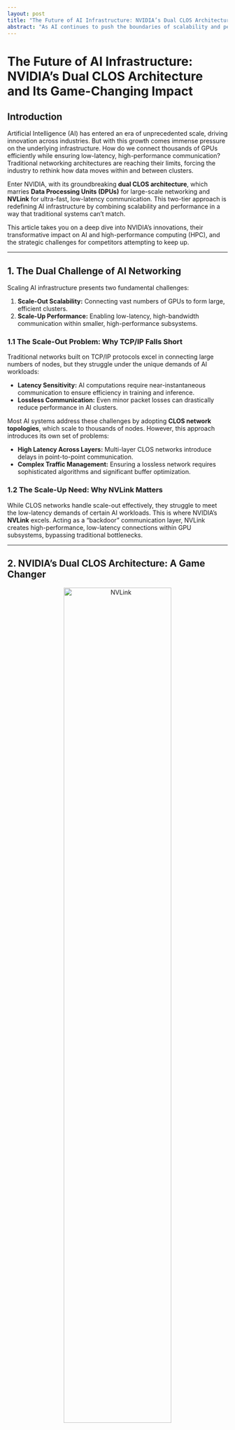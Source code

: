 ```yaml
---
layout: post
title: "The Future of AI Infrastructure: NVIDIA’s Dual CLOS Architecture and Its Game-Changing Impact"
abstract: "As AI continues to push the boundaries of scalability and performance, NVIDIA's dual CLOS architecture—combining DPUs and NVLink—redefines how we approach AI infrastructure. This article unpacks the technology, its implications, and why competitors are struggling to keep pace."
---
```


# The Future of AI Infrastructure: NVIDIA’s Dual CLOS Architecture and Its Game-Changing Impact

## Introduction

Artificial Intelligence (AI) has entered an era of unprecedented scale, driving innovation across industries. But with this growth comes immense pressure on the underlying infrastructure. How do we connect thousands of GPUs efficiently while ensuring low-latency, high-performance communication? Traditional networking architectures are reaching their limits, forcing the industry to rethink how data moves within and between clusters.

Enter NVIDIA, with its groundbreaking **dual CLOS architecture**, which marries **Data Processing Units (DPUs)** for large-scale networking and **NVLink** for ultra-fast, low-latency communication. This two-tier approach is redefining AI infrastructure by combining scalability and performance in a way that traditional systems can’t match.

This article takes you on a deep dive into NVIDIA’s innovations, their transformative impact on AI and high-performance computing (HPC), and the strategic challenges for competitors attempting to keep up.

---

## 1. The Dual Challenge of AI Networking

Scaling AI infrastructure presents two fundamental challenges:  
1. **Scale-Out Scalability:** Connecting vast numbers of GPUs to form large, efficient clusters.  
2. **Scale-Up Performance:** Enabling low-latency, high-bandwidth communication within smaller, high-performance subsystems.

### 1.1 The Scale-Out Problem: Why TCP/IP Falls Short

Traditional networks built on TCP/IP protocols excel in connecting large numbers of nodes, but they struggle under the unique demands of AI workloads:  
- **Latency Sensitivity:** AI computations require near-instantaneous communication to ensure efficiency in training and inference.  
- **Lossless Communication:** Even minor packet losses can drastically reduce performance in AI clusters.

Most AI systems address these challenges by adopting **CLOS network topologies**, which scale to thousands of nodes. However, this approach introduces its own set of problems:  
- **High Latency Across Layers:** Multi-layer CLOS networks introduce delays in point-to-point communication.  
- **Complex Traffic Management:** Ensuring a lossless network requires sophisticated algorithms and significant buffer optimization.

### 1.2 The Scale-Up Need: Why NVLink Matters

While CLOS networks handle scale-out effectively, they struggle to meet the low-latency demands of certain AI workloads. This is where NVIDIA’s **NVLink** excels. Acting as a “backdoor” communication layer, NVLink creates high-performance, low-latency connections within GPU subsystems, bypassing traditional bottlenecks.

---

## 2. NVIDIA’s Dual CLOS Architecture: A Game Changer

<div style="text-align: center;">
<img src="https://developer-blogs.nvidia.com/wp-content/uploads/2022/11/grace-hopper-nvlink-switch-system.png" 
alt="NVLink" style="width: 70%; height: auto;">
<p>Scaling with DPUs and NVLink</p>
</div>


NVIDIA’s solution to these challenges is its **dual CLOS architecture**, which integrates two complementary networks:  
1. **RDMA-Based CLOS Network:** Handles large-scale data movement across massive GPU clusters.  
2. **NVLink-Based CLOS Network:** Optimizes performance within small, high-speed GPU subsystems.

This dual approach ensures both scalability and performance, enabling NVIDIA to support a wide range of AI applications.

### 2.1 How It Works

- **RDMA CLOS Network:** Uses NVIDIA’s DPUs to manage large-scale, lossless communication with high bandwidth across nodes.  
- **NVLink CLOS Network:** Connects GPUs within subsystems, delivering low-latency communication ideal for tasks that require high-speed data exchange.

The two networks intersect, leveraging their strengths to handle diverse workloads efficiently. For instance, while the RDMA CLOS handles scale-out operations, NVLink subsystems manage latency-sensitive tasks like tensor operations.

---

## 3. Subsystems: Balancing Scalability and Performance

### Why Subsystems Matter

Modern AI workloads often involve a mix of parallelism methods, each with unique requirements for latency and bandwidth. NVIDIA’s subsystem architecture is designed to address these variations by organizing GPUs into smaller, optimized groups.

| **Parallelism Method** | **Latency Sensitivity** | **Bandwidth Requirements**          |
|-------------------------|-------------------------|--------------------------------------|
| **Data Parallel**       | Moderate-High          | High (gradient synchronization)      |
| **Tensor Parallel**     | High                  | Very High (frequent tensor slicing)  |
| **Pipeline Parallel**   | Low-Moderate           | Moderate (inter-stage communication) |

By matching subsystem capabilities to workload needs, NVIDIA achieves a balance between performance and scalability.

---

## 4. Redefining the AI Network Paradigm

### 4.1 Transforming HPC Architectures

As NVLink scalability increases, the potential to connect GPUs grows exponentially, reaching a scale never seen before. This trend has profound implications for HPC (high-performance computing):  
- **New Network Paradigms:** By combining NVLink and RDMA networks, NVIDIA is creating a hybrid architecture that redefines how data moves in AI systems.  
- **Dimensionality Reduction in Networking:** For smaller clusters, NVLink could replace traditional RDMA solutions, simplifying designs and reducing costs.

### 4.2 Strategic Edge in Edge Computing

NVIDIA’s dual CLOS architecture is not just for HPC; it’s also a game-changer in edge computing. Smaller clusters demand low-latency, high-bandwidth solutions, and NVIDIA’s NVLink subsystems are perfectly positioned to dominate this space.

---

## 5. Competitive Landscape

While NVIDIA leads in dual CLOS architectures, competitors are attempting to bridge the gap:  
- **Intel’s IPUs:** Focused on offloading infrastructure tasks but lack the seamless integration of DPUs and NVLink.  
- **AMD’s Infinity Fabric:** Provides an alternative GPU interconnect but lags in scalability and performance.  
- **Broadcom and Marvell:** Innovating with RoCE-based solutions for large-scale networks but without a strong scale-up counterpart.

Despite these efforts, NVIDIA’s ability to integrate scale-out and scale-up networks gives it a significant competitive advantage.

---

## Conclusion

NVIDIA’s dual CLOS architecture, powered by DPUs and NVLink, is more than a technical innovation; it’s a reimagination of AI infrastructure. By addressing the dual challenges of scalability and performance, NVIDIA has set a new standard for HPC and edge computing.

As AI continues to evolve, the demand for scalable, efficient, and high-performance networks will only grow. NVIDIA’s approach not only meets today’s needs but also lays the foundation for the next generation of computing systems. The question now is: Can competitors catch up, or will NVIDIA continue to redefine the future of AI infrastructure?